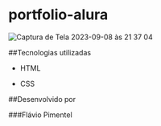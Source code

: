 # portfolio-alura 

![Captura de Tela 2023-09-08 às 21 37 04](https://github.com/flawiin/portfolio-alura/assets/84054308/c0a9ac2c-9a99-47fb-9121-2a4e983d8c66)

##Tecnologias utilizadas

* HTML

* CSS

##Desenvolvido por

###Flávio Pimentel
